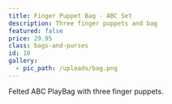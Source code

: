 ```yaml
---
title: Finger Puppet Bag - ABC Set
description: Three finger puppets and bag
featured: false
price: 29.95
class: bags-and-purses
id: 10
gallery:
  - pic_path: /uploads/bag.png
---
```



Felted ABC PlayBag with three finger puppets.
